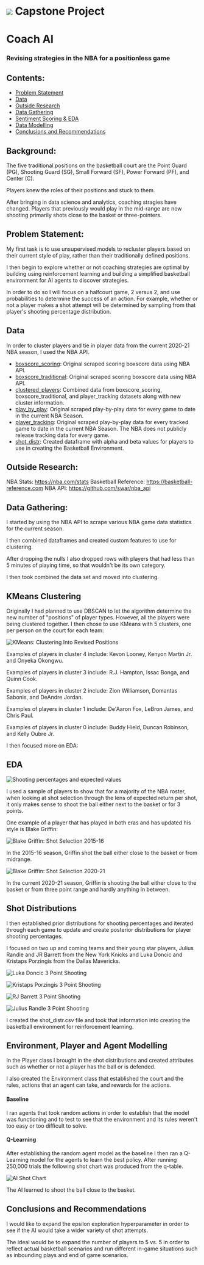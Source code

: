 # ![](https://ga-dash.s3.amazonaws.com/production/assets/logo-9f88ae6c9c3871690e33280fcf557f33.png) Capstone Project

# Coach AI
### Revising strategies in the NBA for a positionless game


 ## Contents:
 
- [Problem Statement](#Problem-Statement)  
- [Data](#Data)
- [Outside Research](#Research)
- [Data Gathering](#Data-Gathering)
- [Sentiment Scoring & EDA](#Data-Analysis-&-EDA)
- [Data Modelling](#Data-Modelling)
- [Conclusions and Recommendations](#Conclusions-and-Recommendations)


## Background:
The five traditional positions on the basketball court are the Point Guard (PG), Shooting Guard (SG), Small Forward (SF), Power Forward (PF), and Center (C).

Players knew the roles of their positions and stuck to them.

After bringing in data science and analytics, coaching stragies have changed. Players that previously would play in the mid-range are now shooting primarily shots close to the basket or three-pointers.



## Problem Statement:

My first task is to use unsupervised models to recluster players based on their current style of play, rather than their traditionally defined positions.

I then begin to explore whether or not coaching strategies are optimal by building using reinforcement learning and building a simplified basketball environment for AI agents to discover strategies.

In order to do so I will focus on a halfcourt game, 2 versus 2, and use probabilities to determine the success of an action. For example, whether or not a player makes a shot attempt will be determined by sampling from that player's shooting percentage distribution.

## Data

In order to cluster players and tie in player data from the current 2020-21 NBA season, I used the NBA API.

* [boxscore_scoring](./data/boxscore_scoring.csv): Original scraped scoring boxscore data using NBA API.
* [boxscore_traditional](./data/boxscore_traditional.csv): Original scraped scoring boxscore data using NBA API.
* [clustered_players](./data/clustered_players.csv): Combined data from boxscore_scoring, boxscore_traditional, and player_tracking datasets along with new cluster information.
* [play_by_play](./data/play_by_play.csv): Original scraped play-by-play data for every game to date in the current NBA Season.
* [player_tracking](./data/player_tracking.csv): Original scraped play-by-play data for every tracked game to date in the current NBA Season. The NBA does not publicly release tracking data for every game.
* [shot_distr](./data/shot_distr.csv): Created dataframe with alpha and beta values for players to use in creating the Basketball Environment.

## Outside Research:

NBA Stats: https://nba.com/stats
Basketball Reference: https://basketball-reference.com
NBA API: https://github.com/swar/nba_api


## Data Gathering:

I started by using the NBA API to scrape various NBA game data statistics for the current season.

I then combined dataframes and created custom features to use for clustering.

After dropping the nulls I also dropped rows with players that had less than 5 minutes of playing time, so that wouldn't be its own category.

I then took combined the data set and moved into clustering.

## KMeans Clustering

Originally I had planned to use DBSCAN to let the algorithm determine the new number of "positions" of player types. However, all the players were being clustered together. I then chose to use KMeans with 5 clusters, one per person on the court for each team:

![KMeans: Clustering Into Revised Positions](./images/KMeans-clusters.png)

Examples of players in cluster 4 include: Kevon Looney, Kenyon Martin Jr. and Onyeka Okongwu.

Examples of players in cluster 3 include: R.J. Hampton, Issac Bonga, and Quinn Cook.

Examples of players in cluster 2 include: Zion Williamson, Domantas Sabonis, and DeAndre Jordan.

Examples of players in cluster 1 include: De'Aaron Fox, LeBron James, and Chris Paul.

Examples of players in cluster 0 include: Buddy Hield, Duncan Robinson, and Kelly Oubre Jr.

I then focused more on EDA:

## EDA

![Shooting percentages and expected values](./images/Shooting_percentages_expected_value.png)

I used a sample of players to show that for a majority of the NBA roster, when looking at shot selection through the lens of expected return per shot, it only makes sense to shoot the ball either next to the basket or for 3 points.

One example of a player that has played in both eras and has updated his style is Blake Griffin:

![Blake Griffin: Shot Selection 2015-16](./images/bgriffin_1516.png)

In the 2015-16 season, Griffin shot the ball either close to the basket or from midrange.

![Blake Griffin: Shot Selection 2020-21](./images/bgriffin_2021.png)

In the current 2020-21 season, Griffin is shooting the ball either close to the basket or from three point range and hardly anything in between.

## Shot Distributions

I then established prior distributions for shooting percentages and iterated through each game to update and create posterior distributions for player shooting percentages.

I focused on two up and coming teams and their young star players, Julius Randle and JR Barrett from the New York Knicks and Luka Doncic and Kristaps Porzingis from the Dallas Mavericks.

![Luka Doncic 3 Point Shooting](./images/ld_3p_dist.png)

![Kristaps Porzingis 3 Point Shooting](./images/kp_3p_dist.png)

![RJ Barrett 3 Point Shooting](./images/rjb_3p_dist.png)

![Julius Randle 3 Point Shooting](./images/jr_3p_dist.png)

I created the shot_distr.csv file and took that information into creating the basketball environment for reinforcement learning.

## Environment, Player and Agent Modelling

In the Player class I brought in the shot distributions and created attributes such as whether or not a player has the ball or is defended.

I also created the Environment class that established the court and the rules, actions that an agent can take, and rewards for the actions.

#### Baseline

I ran agents that took random actions in order to establish that the model was functioning and to test to see that the environment and its rules weren't too easy or too difficult to solve.

#### Q-Learning

After establishing the random agent model as the baseline I then ran a Q-Learning model for the agents to learn the best policy. After running 250,000 trials the following shot chart was produced from the q-table.

![AI Shot Chart](./images/AI_shot_chart.png)

The AI learned to shoot the ball close to the basket.

## Conclusions and Recommendations

I would like to expand the epsilon exploration hyperparameter in order to see if the AI would take a wider variety of shot attempts.

The ideal would be to expand the number of players to 5 vs. 5 in order to reflect actual basketball scenarios and run different in-game situations such as inbounding plays and end of game scenarios.